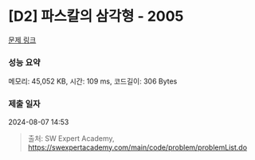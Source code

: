 # [D2] 파스칼의 삼각형 - 2005 

[문제 링크](https://swexpertacademy.com/main/code/problem/problemDetail.do?contestProbId=AV5P0-h6Ak4DFAUq) 

### 성능 요약

메모리: 45,052 KB, 시간: 109 ms, 코드길이: 306 Bytes

### 제출 일자

2024-08-07 14:53



> 출처: SW Expert Academy, https://swexpertacademy.com/main/code/problem/problemList.do